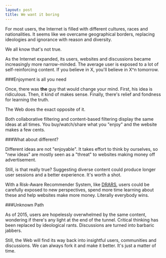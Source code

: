 ```yaml
---
layout: post
title: We want it boring
---
```



For most users, the Internet is filled with different cultures, races and nationalities. It seems like we overcame  geographical borders, replacing ideologies and ignorance  with reason and diversity.
 
We all know that's not true.

As the Internet expanded, its users, websites and discussions became increasingly more narrow-minded. The average user is exposed to a lot of self-reinforcing content. If you believe in X, you'll believe in X^n tomorrow.

###Enjoyment is all you need

Once, there was **the** guy that would change your mind.  First, his idea is ridiculous. Then, it kind of makes sense. Finally, there's relief and fondness for learning the truth.

The Web does the exact opposite of it. 

Both collaborative filtering and content-based filtering display the same ideas at all times. You buy/watch/share what you "enjoy" and the website makes a few cents. 

###What about different?

Different ideas are not "enjoyable". It takes effort to think by ourselves, so "new ideas" are mostly seen as a "threat" to websites making money off advertisement. 

Still, is that really true? Suggesting diverse content could produce longer user sessions and a better experience. It's worth a shot.

With a Risk-Aware Recommender System, like [DRARS](https://tel.archives-ouvertes.fr/tel-01026136/document), users could be carefully exposed to new perspectives, spend more time learning about these and help websites make more money. Literally everybody wins.


###Unknown Path

As of 2015, users are hopelessly overwhelmed by the same content, wondering if there's any light at the end of the tunnel. Critical thinking has been replaced by ideological rants. Discussions are turned into barbaric jabbers. 

Still, the Web will find its way back into insightful users, communities and discussions. We can always fork it and make it better. It's just a matter of time.



  
